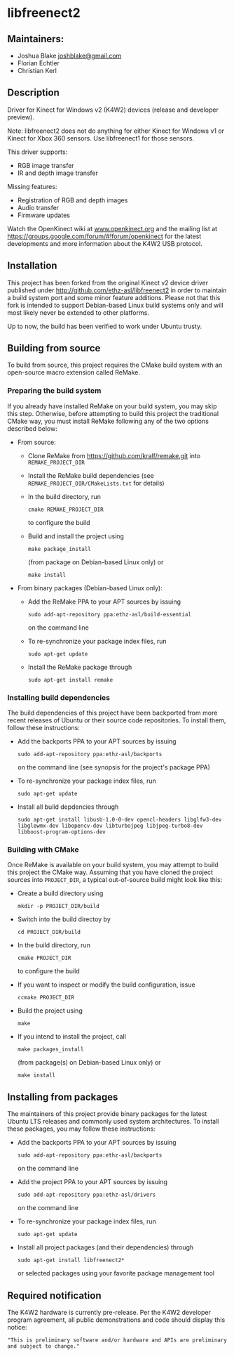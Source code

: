 # libfreenect2

## Maintainers:

* Joshua Blake <joshblake@gmail.com>
* Florian Echtler
* Christian Kerl

## Description

Driver for Kinect for Windows v2 (K4W2) devices (release and developer preview).

Note: libfreenect2 does not do anything for either Kinect for Windows v1 or
Kinect for Xbox 360 sensors. Use libfreenect1 for those sensors.

This driver supports:

* RGB image transfer
* IR and depth image transfer

Missing features:

* Registration of RGB and depth images
* Audio transfer
* Firmware updates

Watch the OpenKinect wiki at www.openkinect.org and the mailing list at
https://groups.google.com/forum/#!forum/openkinect for the latest developments
and more information about the K4W2 USB protocol.

## Installation

This project has been forked from the original Kinect v2 device driver
published under http://github.com/ethz-asl/libfreenect2 in order to maintain
a build system port and some minor feature additions. Please not that this
fork is intended to support Debian-based Linux build systems only and will
most likely never be extended to other platforms.

Up to now, the build has been verified to work under Ubuntu trusty.

## Building from source

To build from source, this project requires the CMake build system with an
open-source macro extension called ReMake.

### Preparing the build system

If you already have installed ReMake on your build system, you may skip this
step. Otherwise, before attempting to build this project the traditional CMake
way, you must install ReMake following any of the two options described below:

* From source:
  * Clone ReMake from https://github.com/kralf/remake.git into
    `REMAKE_PROJECT_DIR`
    
  * Install the ReMake build dependencies (see
    `REMAKE_PROJECT_DIR/CMakeLists.txt` for details)
    
  * In the build directory, run

    ```
    cmake REMAKE_PROJECT_DIR
    ```
    
    to configure the build
    
  * Build and install the project using

    ```
    make package_install
    ```

    (from package on Debian-based Linux only) or
    
    ```
    make install
    ```
    
* From binary packages (Debian-based Linux only):
  * Add the ReMake PPA to your APT sources by issuing

    ```
    sudo add-apt-repository ppa:ethz-asl/build-essential
    ```

    on the command line
    
  * To re-synchronize your package index files, run 

    ```
    sudo apt-get update
    ```
    
  * Install the ReMake package through

    ```
    sudo apt-get install remake
    ```

### Installing build dependencies

The build dependencies of this project have been backported from more recent
releases of Ubuntu or their source code repositories. To install them, follow
these instructions:

* Add the backports PPA to your APT sources by issuing 

  ```
  sudo add-apt-repository ppa:ethz-asl/backports
  ```

  on the command line (see synopsis for the project's package PPA)

* To re-synchronize your package index files, run 

  ```
  sudo apt-get update
  ```

* Install all build depdencies through 

  ```
  sudo apt-get install libusb-1.0-0-dev opencl-headers libglfw3-dev libglewmx-dev libopencv-dev libturbojpeg libjpeg-turbo8-dev libboost-program-options-dev
  ```

### Building with CMake

Once ReMake is available on your build system, you may attempt to build this
project the CMake way. Assuming that you have cloned the project sources into
`PROJECT_DIR`, a typical out-of-source build might look like this:

* Create a build directory using 

  ```
  mkdir -p PROJECT_DIR/build
  ```

* Switch into the build directoy by 

  ```
  cd PROJECT_DIR/build
  ```

* In the build directory, run 

  ```
  cmake PROJECT_DIR
  ```

  to configure the build

* If you want to inspect or modify the build configuration, issue 

  ```
  ccmake PROJECT_DIR
  ```

* Build the project using 

  ```
  make
  ```

* If you intend to install the project, call 

  ```
  make packages_install
  ```

  (from package(s) on Debian-based Linux only) or 

  ```
  make install
  ```

## Installing from packages

The maintainers of this project provide binary packages for the latest Ubuntu
LTS releases and commonly used system architectures. To install these packages,
you may follow these instructions:

* Add the backports PPA to your APT sources by issuing 

  ```
  sudo add-apt-repository ppa:ethz-asl/backports
  ```

  on the command line

* Add the project PPA to your APT sources by issuing 

  ```
  sudo add-apt-repository ppa:ethz-asl/drivers
  ```

  on the command line

* To re-synchronize your package index files, run

  ```
  sudo apt-get update
  ```

* Install all project packages (and their dependencies) through

  ```
  sudo apt-get install libfreenect2*
  ```

  or selected packages using your favorite package management tool

## Required notification

The K4W2 hardware is currently pre-release. Per the K4W2 developer program
agreement, all public demonstrations and code should display this notice:

    "This is preliminary software and/or hardware and APIs are preliminary and subject to change."
